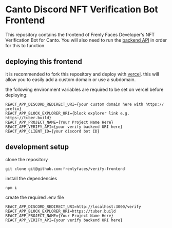 # Canto Discord NFT Verification Bot Frontend

This repository contains the frontend of Frenly Faces Developer's NFT Verification Bot for Canto. You will also need to run the [backend API](https://github.com/frenlyfaces/verify-backend) in order for this to function.

## deploying this frontend

it is recommended to fork this repository and deploy with [vercel](https://vercel.com). this will allow you to easily add a custom domain or use a subdomain.

the following environment variables are required to be set on vercel before deploying:

```
REACT_APP_DISCORD_REDIRECT_URI={your custom domain here with https:// prefix}
REACT_APP_BLOCK_EXPLORER_URI={block explorer link e.g. https://tuber.build}
REACT_APP_PROJECT_NAME={Your Project Name Here}
REACT_APP_VERIFY_API={your verify backend URI here}
REACT_APP_CLIENT_ID={your discord bot ID}
```

## development setup

clone the repository

```
git clone git@github.com:frenlyfaces/verify-frontend
```

install the dependencies

```
npm i
```

create the required .env file

```
REACT_APP_DISCORD_REDIRECT_URI=http://localhost:3000/verify
REACT_APP_BLOCK_EXPLORER_URI=https://tuber.build
REACT_APP_PROJECT_NAME={Your Project Name Here}
REACT_APP_VERIFY_API={your verify backend URI here}
```
